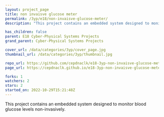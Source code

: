 ```yaml
---
layout: project_page
title: non invaisve glucose meter
permalink: /3yp/e18/non-invaisve-glucose-meter/
description: "This project contains an embedded system designed to monitor blood glucose levels non-invasively."

has_children: false
parent: E18 Cyber-Physical Systems Projects
grand_parent: Cyber-Physical Systems Projects

cover_url: /data/categories/3yp/cover_page.jpg
thumbnail_url: /data/categories/3yp/thumbnail.jpg

repo_url: https://github.com/cepdnaclk/e18-3yp-non-invaisve-glucose-meter
page_url: https://cepdnaclk.github.io/e18-3yp-non-invaisve-glucose-meter

forks: 1
watchers: 2
stars: 2
started_on: 2022-10-29T15:21:48Z
---
```

This project contains an embedded system designed to monitor blood glucose levels non-invasively.

